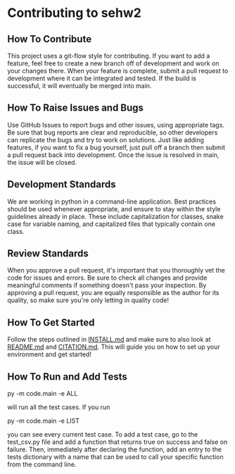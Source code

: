 # Contributing to sehw2

## How To Contribute
This project uses a git-flow style for contributing. If you want to add a feature, feel free to create a new branch off of development and work on your changes there. When your feature is complete, submit a pull request to development where it can be integrated and tested. If the build is successful, it will eventually be merged into main.

## How To Raise Issues and Bugs
Use GitHub Issues to report bugs and other issues, using appropriate tags. Be sure that bug reports are clear and reproducible, so other developers can replicate the bugs and try to work on solutions. Just like adding features, if you want to fix a bug yourself, just pull off a branch then submit a pull request back into development. Once the issue is resolved in main, the issue will be closed.

## Development Standards
We are working in python in a command-line application. Best practices should be used whenever appropriate, and ensure to stay within the style guidelines already in place. These include capitalization for classes, snake case for variable naming, and capitalized files that typically contain one class.

## Review Standards
When you approve a pull request, it's important that you thoroughly vet the code for issues and errors. Be sure to check all changes and provide meaningful comments if something doesn't pass your inspection. By approving a pull request, you are equally responsible as the author for its quality, so make sure you're only letting in quality code!

## How To Get Started
Follow the steps outlined in [INSTALL.md]() and make sure to also look at [README.md](https://github.com/VrushankiPatel/sehw2/blob/main/README.md) and [CITATION.md](https://github.com/VrushankiPatel/sehw2/blob/main/CITATION.md). This will guide you on how to set up your environment and get started!

## How To Run and Add Tests
py -m code.main -e ALL

will run all the test cases. If you run 

py -m code.main -e LIST 

you can see every current test case. To add a test case, go to the test_csv.py file and add a function that returns true on success and false on failure. Then, immediately after declaring the function, add an entry to the tests dictionary with a name that can be used to call your specific function from the command line.

